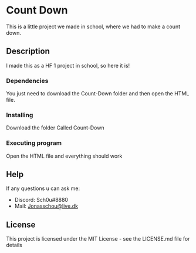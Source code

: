 # Count Down

This is a little project we made in school, where we had to make a count down.

## Description

I made this as a HF 1 project in school, so here it is!

### Dependencies

You just need to download the Count-Down folder and then open the HTML file.

### Installing

Download the folder Called Count-Down

### Executing program

Open the HTML file and everything should work

## Help

If any questions u can ask me: 
- Discord: Sch0u#8880
- Mail: Jonasschou@live.dk

## License

This project is licensed under the MIT License - see the LICENSE.md file for details
